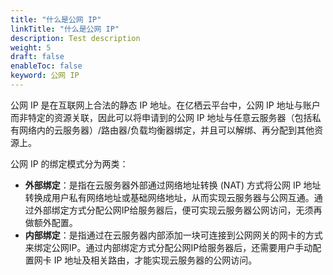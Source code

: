 ```yaml
---
title: "什么是公网 IP"
linkTitle: "什么是公网 IP"
description: Test description
weight: 5
draft: false
enableToc: false
keyword: 公网 IP
---
```

公网 IP 是在互联网上合法的静态 IP 地址。在亿栖云平台中，公网 IP 地址与账户而非特定的资源关联，因此可以将申请到的公网 IP 地址与任意云服务器（包括私有网络内的云服务器）/路由器/负载均衡器绑定，并且可以解绑、再分配到其他资源上。


公网 IP 的绑定模式分为两类： 

- **外部绑定**：是指在云服务器外部通过网络地址转换  (NAT) 方式将公网 IP 地址转换成用户私有网络地址或基础网络地址，从而实现云服务器与公网互通。通过外部绑定方式分配公网IP给服务器后，便可实现云服务器公网访问，无须再做额外配置。
- **内部绑定**：是指通过在云服务器内部添加一块可连接到公网网关的网卡的方式来绑定公网IP。通过内部绑定方式分配公网IP给服务器后，还需要用户手动配置网卡 IP 地址及相关路由，才能实现云服务器的公网访问。



